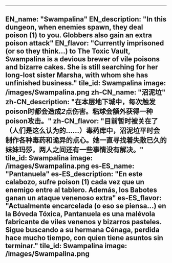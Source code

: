 ---

EN_name: "Swampalina"
EN_description: "In this dungeon, when enemies spawn, they deal poison (1) to you. Globbers also gain an extra poison attack"
EN_flavor: "Currently imprisoned (or so they think...) to The Toxic Vault, Swampalina is a devious brewer of vile poisons and bizarre cakes. She is still searching for her long-lost sister Marsha, with whom she has unfinished business."
tile_id: Swampalina
image: /images/Swampalina.png
zh-CN_name: "沼泥垃"
zh-CN_description: "在本层地下城中，每次触发poison时都会造成*2*点伤害。粘球会额外获得一种poison攻击。"
zh-CN_flavor: "目前暂时被关在了（人们是这么认为的……）毒药库中，沼泥垃平时会制作各种毒药和诡异的点心。她一直寻找着失散已久的妹妹玛莎，两人之间还有一些事情没有解决。"
tile_id: Swampalina
image: /images/Swampalina.png
es-ES_name: "Pantanuela"
es-ES_description: "En este calabozo, sufre poison (1) cada vez que un enemigo entre al tablero. Además, los Babotes ganan un ataque venenoso extra"
es-ES_flavor: "Actualmente encarcelada (o eso se piensa...) en la Bóveda Tóxica, Pantanuela es una malévola fabricante de viles venenos y bizarros pasteles. Sigue buscando a su hermana Cénaga, perdida hace mucho tiempo, con quien tiene asuntos sin terminar."
tile_id: Swampalina
image: /images/Swampalina.png
---